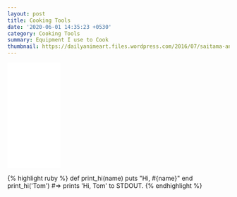 ```yaml
---
layout: post
title: Cooking Tools
date: '2020-06-01 14:35:23 +0530'
category: Cooking Tools
summary: Equipment I use to Cook
thumbnail: https://dailyanimeart.files.wordpress.com/2016/07/saitama-and-genos-cooking-by-rtil.png
---
```

<iframe style="width:120px;height:240px;" marginwidth="0" marginheight="0" scrolling="no" frameborder="0" src="//ws-na.amazon-adsystem.com/widgets/q?ServiceVersion=20070822&OneJS=1&Operation=GetAdHtml&MarketPlace=US&source=ac&ref=tf_til&ad_type=product_link&tracking_id=bmoy-20&marketplace=amazon&region=US&placement=B01K7WPEL0&asins=B01K7WPEL0&linkId=ce543b2f400629243c6456ff1b5090e1&show_border=false&link_opens_in_new_window=true&price_color=333333&title_color=0066c0&bg_color=ffffff">
    </iframe>

{% highlight ruby %}
def print_hi(name)
  puts "Hi, #{name}"
end
print_hi('Tom')
#=> prints 'Hi, Tom' to STDOUT.
{% endhighlight %}
